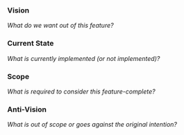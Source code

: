 ### Vision

_What do we want out of this feature?_

### Current State

_What is currently implemented (or not implemented)?_

### Scope

_What is required to consider this feature-complete?_

### Anti-Vision

_What is out of scope or goes against the original intention?_